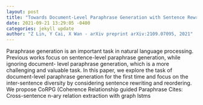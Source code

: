 ```yaml
--- 
layout: post 
title: "Towards Document-Level Paraphrase Generation with Sentence Rewriting and Reordering" 
date: 2021-09-21 13:29:05 -0400 
categories: jekyll update 
author: "Z Lin, Y Cai, X Wan - arXiv preprint arXiv:2109.07095, 2021" 
--- 
```

Paraphrase generation is an important task in natural language processing. Previous works focus on sentence-level paraphrase generation, while ignoring document- level paraphrase generation, which is a more challenging and valuable task. In this paper, we explore the task of document-level paraphrase generation for the first time and focus on the inter-sentence diversity by considering sentence rewriting and reordering. We propose CoRPG (Coherence Relationship guided Paraphrase Cites: Cross-sentence n-ary relation extraction with graph lstms